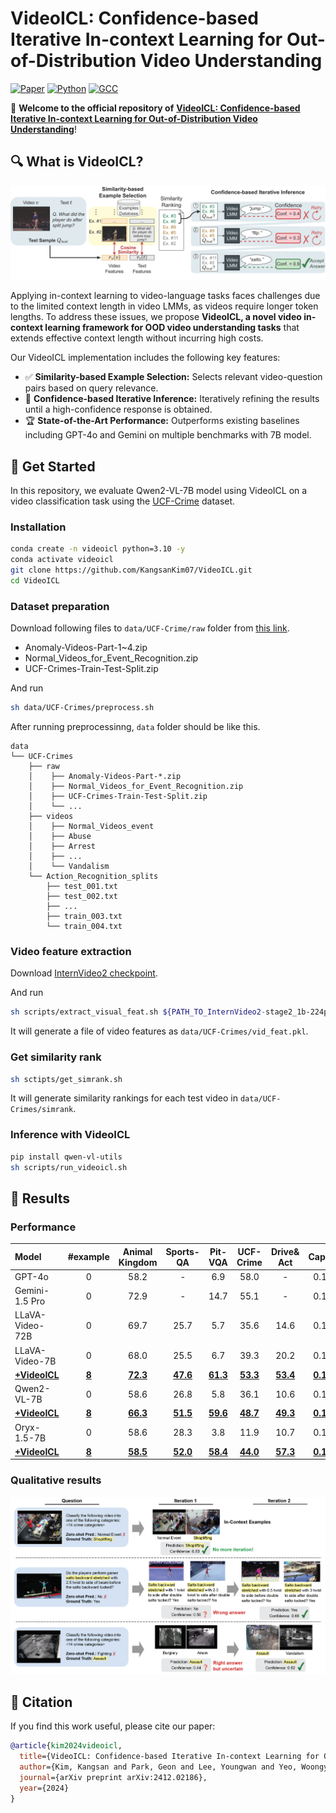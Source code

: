 # VideoICL: Confidence-based Iterative In-context Learning for Out-of-Distribution Video Understanding
[![Paper](https://img.shields.io/badge/arXiv-2412.02186-b31b1b)](https://arxiv.org/abs/2412.02186)
[![Python](https://img.shields.io/badge/Python-3.10%2B-orange)](https://www.python.org/downloads/release/python-310s0/)
[![GCC](https://img.shields.io/badge/gcc-9.1%2B-blue)](https://gcc.gnu.org/gcc-9/)

🚀 **Welcome to the official repository of** [**VideoICL: Confidence-based Iterative In-context Learning for Out-of-Distribution Video Understanding**](https://arxiv.org/abs/2412.02186)!

## 🔍 What is VideoICL?

![VideoICL](./assets/figure.png)

Applying in-context learning to video-language tasks faces challenges due to the limited context length in video LMMs, as videos require longer token lengths. To address these issues, we propose **VideoICL, a novel video in-context learning framework for OOD video understanding tasks** that extends effective context length without incurring high costs.

Our VideoICL implementation includes the following key features:
* ✅ **Similarity-based Example Selection:** Selects relevant video-question pairs based on query relevance.
* 🔁 **Confidence-based Iterative Inference:** Iteratively refining the results until a high-confidence response is obtained.
* 🏆 **State-of-the-Art Performance:** Outperforms existing baselines including GPT-4o and Gemini on multiple benchmarks with 7B model.

## 📌 Get Started

In this repository, we evaluate Qwen2-VL-7B model using VideoICL on a video classification task using the [UCF-Crime](https://www.crcv.ucf.edu/projects/real-world/) dataset.

### Installation
```bash
conda create -n videoicl python=3.10 -y
conda activate videoicl
git clone https://github.com/KangsanKim07/VideoICL.git
cd VideoICL
```

### Dataset preparation
Download following files to `data/UCF-Crime/raw` folder from [this link](https://www.dropbox.com/scl/fo/2aczdnx37hxvcfdo4rq4q/AOjRokSTaiKxXmgUyqdcI6k?rlkey=5bg7mxxbq46t7aujfch46dlvz&e=1&dl=0).
- Anomaly-Videos-Part-1~4.zip
- Normal_Videos_for_Event_Recognition.zip
- UCF-Crimes-Train-Test-Split.zip

And run
```bash
sh data/UCF-Crimes/preprocess.sh
```
After running preprocessinng, `data` folder should be like this.
```
data
└── UCF-Crimes
    ├── raw
    │    ├── Anomaly-Videos-Part-*.zip
    │    ├── Normal_Videos_for_Event_Recognition.zip
    │    ├── UCF-Crimes-Train-Test-Split.zip
    │    └── ...
    ├── videos
    │    ├── Normal_Videos_event
    │    ├── Abuse
    │    ├── Arrest
    │    ├── ...
    │    └── Vandalism
    └── Action_Recognition_splits
        ├── test_001.txt
        ├── test_002.txt
        ├── ...
        ├── train_003.txt
        └── train_004.txt
```


### Video feature extraction
Download [InternVideo2 checkpoint](https://huggingface.co/OpenGVLab/InternVideo2-Stage2_1B-224p-f4).

And run
```bash
sh scripts/extract_visual_feat.sh ${PATH_TO_InternVideo2-stage2_1b-224p-f4.pt}
```
It will generate a file of video features as `data/UCF-Crimes/vid_feat.pkl`.

### Get similarity rank
```bash
sh sctipts/get_simrank.sh
```
It will generate similarity rankings for each test video in `data/UCF-Crimes/simrank`.

### Inference with VideoICL
```bash
pip install qwen-vl-utils
sh scripts/run_videoicl.sh
```

## 💯 Results
### Performance

| **Model**      | **#example** | **Animal Kingdom** | **Sports-QA** | **Pit-VQA** | **UCF-Crime** | **Drive& Act** | **CapERA** |
|:---------------|:------------:|:------------------:|:-------------:|:-----------:|:-------------:|:-------------:|:----------:|
| GPT-4o         |   0   |       58.2         |       -       |     6.9     |     58.0      |       -       |   0.173    |
| Gemini-1.5 Pro |   0   |       72.9         |       -       |    14.7     |     55.1      |       -       |   0.176    |
|LLaVA-Video-72B |   0   |       69.7         |      25.7     |    5.7      |     35.6      |     14.6      |   0.170    |
|LLaVA-Video-7B  |   0   |       68.0         |      25.5     |    6.7      |     39.3      |     20.2      |   0.181    |
| **<ins>+VideoICL</ins>**|**<ins>8</ins>**|**<ins>72.3</ins>**|**<ins>47.6</ins>**|**<ins>61.3</ins>**|**<ins>53.3</ins>**|**<ins>53.4</ins>**|**<ins>0.178</ins>**|
|Qwen2-VL-7B     |   0   |       58.6         |      26.8     |    5.8      |     36.1      |     10.6      |   0.138    |
|**<ins>+VideoICL</ins>**|**<ins>8</ins>**|**<ins>66.3</ins>**|**<ins>51.5</ins>**|**<ins>59.6</ins>**|**<ins>48.7</ins>**|**<ins>49.3</ins>**|**<ins>0.189</ins>**|
|Oryx-1.5-7B     |   0   |     58.6       |      28.3     |    3.8      |     11.9      |     10.7      |   0.151    |
|**<ins>+VideoICL</ins>**|**<ins>8</ins>**|**<ins>58.5</ins>**|**<ins>52.0</ins>**|**<ins>58.4</ins>**|**<ins>44.0</ins>**|**<ins>57.3</ins>**|**<ins>0.179</ins>**|


### Qualitative results
![Qualitative](./assets/qualitative.png)
<!-- ![Qual_Crime](./assets/qualitative_crime.png) -->
<!-- ![Qual_Animal](./assets/qualitative_animal.png) -->
<!-- ![Qual_Sports](./assets/qualitative_sports.png) -->

## 📜 Citation

If you find this work useful, please cite our paper:
```bibtex
@article{kim2024videoicl,
  title={VideoICL: Confidence-based Iterative In-context Learning for Out-of-Distribution Video Understanding},
  author={Kim, Kangsan and Park, Geon and Lee, Youngwan and Yeo, Woongyeong and Hwang, Sung Ju},
  journal={arXiv preprint arXiv:2412.02186},
  year={2024}
}
```